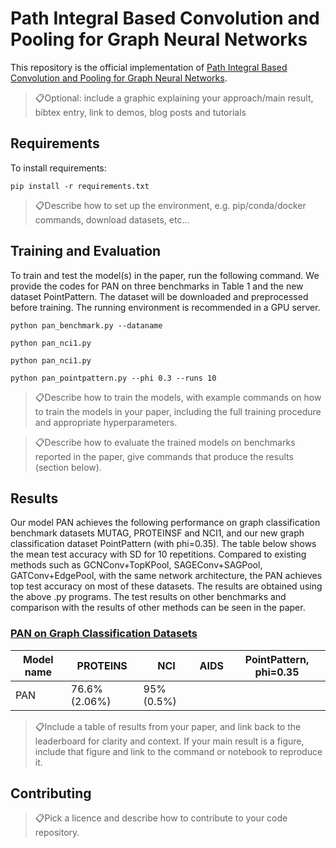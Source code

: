 
# Path Integral Based Convolution and Pooling for Graph Neural Networks

This repository is the official implementation of [Path Integral Based Convolution and Pooling for Graph Neural Networks](https://arxiv.org/abs/). 

> 📋Optional: include a graphic explaining your approach/main result, bibtex entry, link to demos, blog posts and tutorials

## Requirements

To install requirements:

```setup
pip install -r requirements.txt
```

> 📋Describe how to set up the environment, e.g. pip/conda/docker commands, download datasets, etc...

## Training and Evaluation

To train and test the model(s) in the paper, run the following command. We provide the codes for PAN on three benchmarks in Table 1 and the new dataset PointPattern. The dataset will be downloaded and preprocessed before training. The running environment is recommended in a GPU server.

```PAN on Graph classification benchmark datasets; 
python pan_benchmark.py --dataname
```
```PAN on NCI1
python pan_nci1.py
```
```PAN on AIDS
python pan_nci1.py
```
```PAN on PointPattern
python pan_pointpattern.py --phi 0.3 --runs 10
```

> 📋Describe how to train the models, with example commands on how to train the models in your paper, including the full training procedure and appropriate hyperparameters.


> 📋Describe how to evaluate the trained models on benchmarks reported in the paper, give commands that produce the results (section below).

## Results

Our model PAN achieves the following performance on graph classification benchmark datasets MUTAG, PROTEINSF and NCI1, and our new graph classification dataset PointPattern (with phi=0.35). The table below shows the mean test accuracy with SD for 10 repetitions. Compared to existing methods such as GCNConv+TopKPool, SAGEConv+SAGPool, GATConv+EdgePool, with the same network architecture, the PAN achieves top test accuracy on most of these datasets. The results are obtained using the above .py programs. The test results on other benchmarks and comparison with the results of other methods can be seen in the paper.

### [PAN on Graph Classification Datasets]()

| Model name         |   PROTEINS      |       NCI       |    AIDS      |   PointPattern, phi=0.35 |
| ------------------ |---------------- | --------------- |--------------|---------------------------|
|     PAN            |  76.6% (2.06%)  |      95% (0.5%) |              |                           |


> 📋Include a table of results from your paper, and link back to the leaderboard for clarity and context. If your main result is a figure, include that figure and link to the command or notebook to reproduce it. 


## Contributing

> 📋Pick a licence and describe how to contribute to your code repository. 
